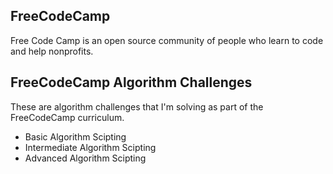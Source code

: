 ## FreeCodeCamp

Free Code Camp is an open source community of people who learn to code and help nonprofits.

## FreeCodeCamp Algorithm Challenges

These are algorithm challenges that I'm solving as part of the FreeCodeCamp curriculum.

 - Basic Algorithm Scipting
 - Intermediate Algorithm Scipting
 - Advanced Algorithm Scipting